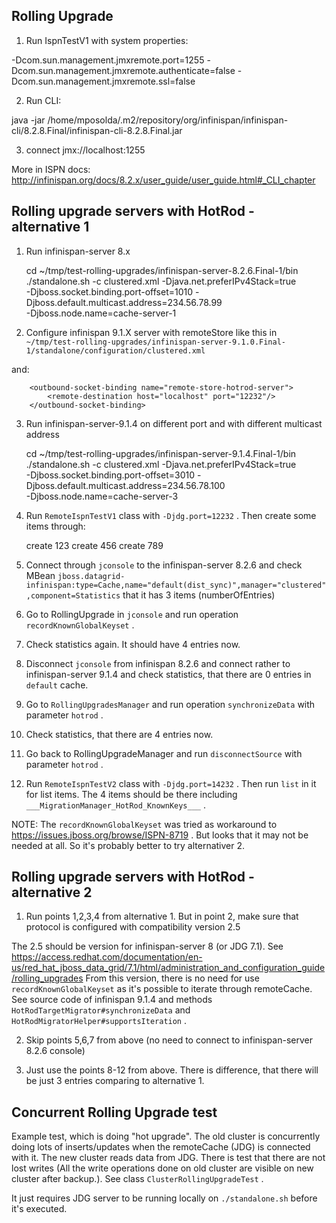 Rolling Upgrade
---------------

1) Run IspnTestV1 with system properties:

-Dcom.sun.management.jmxremote.port=1255 -Dcom.sun.management.jmxremote.authenticate=false -Dcom.sun.management.jmxremote.ssl=false

2) Run CLI:
 
java -jar /home/mposolda/.m2/repository/org/infinispan/infinispan-cli/8.2.8.Final/infinispan-cli-8.2.8.Final.jar

3) connect jmx://localhost:1255

More in ISPN docs: http://infinispan.org/docs/8.2.x/user_guide/user_guide.html#_CLI_chapter


Rolling upgrade servers with HotRod - alternative 1
---------------------------------------------------

1) Run infinispan-server 8.x


    cd ~/tmp/test-rolling-upgrades/infinispan-server-8.2.6.Final-1/bin
    ./standalone.sh -c clustered.xml -Djava.net.preferIPv4Stack=true \
    -Djboss.socket.binding.port-offset=1010 -Djboss.default.multicast.address=234.56.78.99 \
    -Djboss.node.name=cache-server-1
    
2) Configure infinispan 9.1.X server with remoteStore like this 
in `~/tmp/test-rolling-upgrades/infinispan-server-9.1.0.Final-1/standalone/configuration/clustered.xml`


    <distributed-cache name="default">
        <remote-store cache="default" socket-timeout="60000" tcp-no-delay="true" shared="true" 
            raw-values="true" hotrod-wrapping="true" purge="false" passivation="false" 
            protocol-version="2.4">
                <remote-server outbound-socket-binding="remote-store-hotrod-server"/>
        </remote-store>
    </distributed-cache>    
                
and:

        <outbound-socket-binding name="remote-store-hotrod-server">
            <remote-destination host="localhost" port="12232"/>
        </outbound-socket-binding>
 
3) Run infinispan-server-9.1.4 on different port and with different multicast address 

    cd ~/tmp/test-rolling-upgrades/infinispan-server-9.1.4.Final-1/bin
    ./standalone.sh -c clustered.xml -Djava.net.preferIPv4Stack=true \
    -Djboss.socket.binding.port-offset=3010 -Djboss.default.multicast.address=234.56.78.100 \
    -Djboss.node.name=cache-server-3 
        
4) Run `RemoteIspnTestV1` class with `-Djdg.port=12232` . Then create some items through:


    create 123
    create 456
    create 789
    
5) Connect through `jconsole` to the infinispan-server 8.2.6 and check 
MBean `jboss.datagrid-infinispan:type=Cache,name="default(dist_sync)",manager="clustered",component=Statistics`
that it has 3 items (numberOfEntries)

6) Go to RollingUpgrade in `jconsole` and run operation `recordKnownGlobalKeyset` .

7) Check statistics again. It should have 4 entries now.

8) Disconnect `jconsole` from infinispan 8.2.6 and connect rather to infinispan-server 9.1.4 and 
check statistics, that there are 0 entries in `default` cache.

9) Go to `RollingUpgradesManager` and run operation `synchronizeData` with parameter `hotrod` .

10) Check statistics, that there are 4 entries now.

11) Go back to RollingUpgradeManager and run `disconnectSource` with parameter `hotrod` .

12) Run `RemoteIspnTestV2` class with `-Djdg.port=14232` . Then run `list` in it for list items.
The 4 items should be there including `___MigrationManager_HotRod_KnownKeys___` .

NOTE: The `recordKnownGlobalKeyset` was tried as workaround to https://issues.jboss.org/browse/ISPN-8719 .
But looks that it may not be needed at all. So it's probably better to try alternativer 2.

Rolling upgrade servers with HotRod - alternative 2
---------------------------------------------------

1) Run points 1,2,3,4 from alternative 1. But in point 2, make sure that 
protocol is configured with compatibility version 2.5 


    <distributed-cache name="default">
        <remote-store cache="default" socket-timeout="60000" tcp-no-delay="true" shared="true" 
            raw-values="true" hotrod-wrapping="true" purge="false" passivation="false" 
            protocol-version="2.5">
                <remote-server outbound-socket-binding="remote-store-hotrod-server"/>
        </remote-store>
    </distributed-cache>  


The 2.5 should be version for infinispan-server 8 (or JDG 7.1). 
See https://access.redhat.com/documentation/en-us/red_hat_jboss_data_grid/7.1/html/administration_and_configuration_guide/rolling_upgrades
From this version, there is no need for use `recordKnownGlobalKeyset` as it's possible to iterate
through remoteCache. See source code of infinispan 9.1.4 and methods `HotRodTargetMigrator#synchronizeData` and `HotRodMigratorHelper#supportsIteration` .

2) Skip points 5,6,7 from above (no need to connect to infinispan-server 8.2.6 console)

3) Just use the points 8-12 from above. There is difference, that there will be just 3 entries comparing to alternative 1.


Concurrent Rolling Upgrade test
-------------------------------
Example test, which is doing "hot upgrade". The old cluster is concurrently doing lots 
of inserts/updates when the remoteCache (JDG) is connected with it. The new cluster 
reads data from JDG. There is test that there are not lost writes (All the write operations
done on old cluster are visible on new cluster after backup.). See class `ClusterRollingUpgradeTest` .

It just requires JDG server to be running locally on `./standalone.sh` before it's executed.  



  